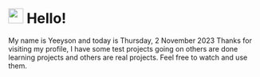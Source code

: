  <h1>
    <img src="https://emojis.slackmojis.com/emojis/images/1643510097/45343/hi.gif?1643510097" width="30"/> 
    Hello!
 </h1>
 <p>
    My name is Yeeyson and today is Thursday, 2 November 2023
    Thanks for visiting my profile, I have some test projects going on others are done learning projects and others are real projects.
    Feel free to watch and use them.
 </p>